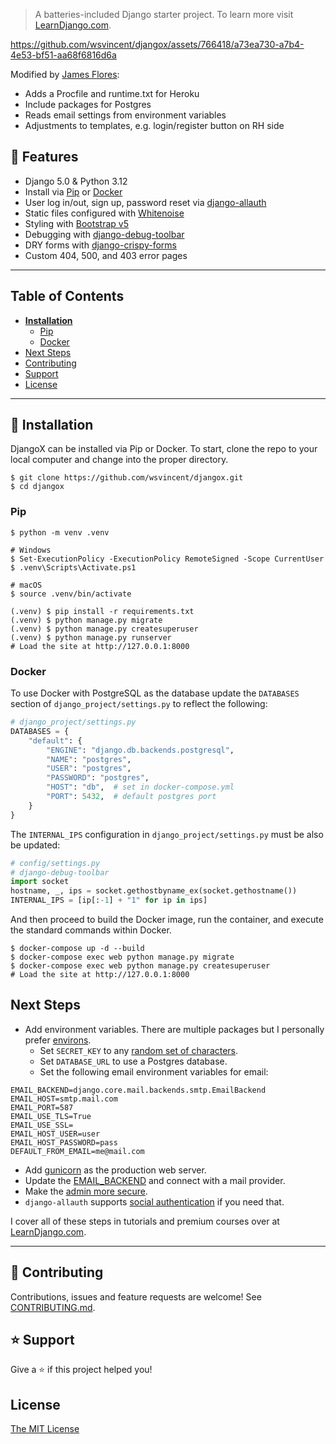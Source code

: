 > A batteries-included Django starter project. To learn more visit [LearnDjango.com](https://learndjango.com).

https://github.com/wsvincent/djangox/assets/766418/a73ea730-a7b4-4e53-bf51-aa68f6816d6a

Modified by [James Flores](https://github.com/jamesflores):
- Adds a Procfile and runtime.txt for Heroku
- Include packages for Postgres
- Reads email settings from environment variables
- Adjustments to templates, e.g. login/register button on RH side


## 🚀 Features

- Django 5.0 & Python 3.12
- Install via [Pip](https://pypi.org/project/pip/) or [Docker](https://www.docker.com/)
- User log in/out, sign up, password reset via [django-allauth](https://github.com/pennersr/django-allauth)
- Static files configured with [Whitenoise](http://whitenoise.evans.io/en/stable/index.html)
- Styling with [Bootstrap v5](https://getbootstrap.com/)
- Debugging with [django-debug-toolbar](https://github.com/jazzband/django-debug-toolbar)
- DRY forms with [django-crispy-forms](https://github.com/django-crispy-forms/django-crispy-forms)
- Custom 404, 500, and 403 error pages
----

## Table of Contents
* **[Installation](#installation)**
  * [Pip](#pip)
  * [Docker](#docker)
* [Next Steps](#next-steps)
* [Contributing](#contributing)
* [Support](#support)
* [License](#license)

----

## 📖 Installation
DjangoX can be installed via Pip or Docker. To start, clone the repo to your local computer and change into the proper directory.

```
$ git clone https://github.com/wsvincent/djangox.git
$ cd djangox
```

### Pip

```
$ python -m venv .venv

# Windows
$ Set-ExecutionPolicy -ExecutionPolicy RemoteSigned -Scope CurrentUser
$ .venv\Scripts\Activate.ps1

# macOS
$ source .venv/bin/activate

(.venv) $ pip install -r requirements.txt
(.venv) $ python manage.py migrate
(.venv) $ python manage.py createsuperuser
(.venv) $ python manage.py runserver
# Load the site at http://127.0.0.1:8000
```

### Docker

To use Docker with PostgreSQL as the database update the `DATABASES` section of `django_project/settings.py` to reflect the following:

```python
# django_project/settings.py
DATABASES = {
    "default": {
        "ENGINE": "django.db.backends.postgresql",
        "NAME": "postgres",
        "USER": "postgres",
        "PASSWORD": "postgres",
        "HOST": "db",  # set in docker-compose.yml
        "PORT": 5432,  # default postgres port
    }
}
```

The `INTERNAL_IPS` configuration in `django_project/settings.py` must be also be updated:

```python
# config/settings.py
# django-debug-toolbar
import socket
hostname, _, ips = socket.gethostbyname_ex(socket.gethostname())
INTERNAL_IPS = [ip[:-1] + "1" for ip in ips]
```

And then proceed to build the Docker image, run the container, and execute the standard commands within Docker.

```
$ docker-compose up -d --build
$ docker-compose exec web python manage.py migrate
$ docker-compose exec web python manage.py createsuperuser
# Load the site at http://127.0.0.1:8000
```

## Next Steps

- Add environment variables. There are multiple packages but I personally prefer [environs](https://pypi.org/project/environs/).
  - Set `SECRET_KEY` to any [random set of characters](https://snippet.run/james/djsecret).
  - Set `DATABASE_URL` to use a Postgres database.
  - Set the following email environment variables for email:
```
EMAIL_BACKEND=django.core.mail.backends.smtp.EmailBackend    
EMAIL_HOST=smtp.mail.com
EMAIL_PORT=587
EMAIL_USE_TLS=True
EMAIL_USE_SSL=
EMAIL_HOST_USER=user
EMAIL_HOST_PASSWORD=pass
DEFAULT_FROM_EMAIL=me@mail.com
```
- Add [gunicorn](https://pypi.org/project/gunicorn/) as the production web server.
- Update the [EMAIL_BACKEND](https://docs.djangoproject.com/en/4.0/topics/email/#module-django.core.mail) and connect with a mail provider.
- Make the [admin more secure](https://opensource.com/article/18/1/10-tips-making-django-admin-more-secure).
- `django-allauth` supports [social authentication](https://django-allauth.readthedocs.io/en/latest/providers.html) if you need that.

I cover all of these steps in tutorials and premium courses over at [LearnDjango.com](https://learndjango.com).

----

## 🤝 Contributing

Contributions, issues and feature requests are welcome! See [CONTRIBUTING.md](https://github.com/wsvincent/djangox/blob/master/CONTRIBUTING.md).

## ⭐️ Support

Give a ⭐️  if this project helped you!

## License

[The MIT License](LICENSE)

